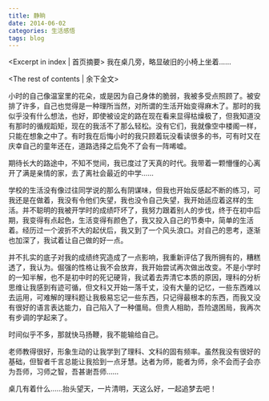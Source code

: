 ```yaml
---
title: 静晌
date: 2014-06-02
categories: 生活感悟
tags: blog
---
```

<Excerpt in index | 首页摘要>
我在桌几旁，略显破旧的小椅上坐着……
<!--more-->
<The rest of contents | 余下全文>

小时的自己像温室里的花朵，或是因为自己身体的脆弱，我被多受点照顾了。被安排了许多，自己也觉得是一种理所当然，对所谓的生活开始变得麻木了。那时的我似乎没有什么想法，也好，即使被设定的路在现在看来显得枯燥极了，但我知道没有那时的循规蹈矩，现在的我活不了那么轻松。没有它们，我就像空中楼阁一样，只能在想象之中了。有时我在后悔小时的我只顾着玩没看读很多的书，可有时又在庆幸自己的童年还在，道路选择之后免不了会有一阵唏嘘。

期待长大的路途中，不知不觉间，我已度过了天真的时代。我带着一颗懵懂的心离开了满是亲情的家，去了离社会最近的中学……

学校的生活没有像过往同学说的那么有阴谋味，但我也开始反感起不断的练习，可我还是在做着，我没有令他们失望，我也没令自己失望，我开始适应着这样的生活。并不聪明的我被开学时的成绩吓坏了，我努力跟着别人的步伐，终于在初中后期，我变得有点起色，生活变得有颜色了，我又投入自己的节奏中，简单的生活着。经历过一个波折不大的起伏后，我又到了一个风头浪口。对自己的思考，逐渐也加深了，我试着让自己做的好一点。

并不扎实的底子对我的成绩终究造成了一点影响，我重新评估了我所拥有的，糟糕透了，我认为。倔强的性格让我不会放弃，我开始尝试再次做出改变。不是小学时的一知半解，也不是初中时的死记硬背，我试着去弄清它本质的原因，理科的分析思维让我感到有迹可循，但文科又开始一落千丈，没有大量的记忆，一些东西难以去运用，可难解的理科题让我极易忘记一些东西，只记得最根本的东西，而我又没有很好的语言表达能力，自己陷入了一种僵局。但贵人相助，吾险退困局，我再次有步调的学起来了。

时间似乎不多，那就快马扬鞭，我不能输给自己。

老师教得很好，形象生动的让我学到了理科、文科的固有频率。虽然我没有很好的基础，但智者千言总能让我拾到一点牙慧。达者为师，能者为师，余不会而子会亦为吾师，习师之智，吾甚谢吾师……

桌几有着什么……抬头望天，一片清明，天这么好，一起追梦去吧！
